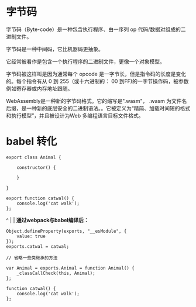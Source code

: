 # 字节码

字节码（Byte-code）是一种包含执行程序、由一序列 op 代码/数据对组成的二进制文件。


字节码是一种中间码，它比机器码更抽象。

它经常被看作是包含一个执行程序的二进制文件，更像一个对象模型。

字节码被这样叫是因为通常每个 opcode 是一字节长，但是指令码的长度是变化的。每个指令有从 0 到 255（或十六进制的： 00 到FF)的一字节操作码，被参数例如寄存器或内存地址跟随。


WebAssembly是一种新的字节码格式。它的缩写是".wasm"， .wasm 为文件名后缀，是一种新的底层安全的二进制语法。。它被定义为“精简、加载时间短的格式和执行模型”，并且被设计为Web 多编程语言目标文件格式。 


# babel 转化


```
export class Animal {

    constructor() {

    }

}

export function catwal() {
    console.log('cat walk');
};
```
 ^
| |
**通过webpack与babel编译后：**
```
Object.defineProperty(exports, "__esModule", {
    value: true
});
exports.catwal = catwal;

// 省略一些类继承的方法

var Animal = exports.Animal = function Animal() {
    _classCallCheck(this, Animal);
};

function catwal() {
    console.log('cat walk');
};
```

